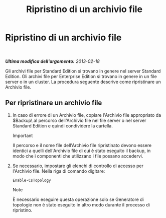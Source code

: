 ﻿---
title: Ripristino di un archivio file
TOCTitle: Ripristino di un archivio file
ms:assetid: 89916fc6-31d3-4c7f-9eaf-c02584761ef4
ms:mtpsurl: https://technet.microsoft.com/it-it/library/Hh202180(v=OCS.15)
ms:contentKeyID: 52062208
ms.date: 08/24/2015
mtps_version: v=OCS.15
ms.translationtype: HT
---

# Ripristino di un archivio file

 

_**Ultima modifica dell'argomento:** 2013-02-18_

Gli archivi file per Standard Edition si trovano in genere nel server Standard Edition. Gli archivi file per Enterprise Edition si trovano in genere in un file server o in un cluster. La procedura seguente descrive come ripristinare un Archivio file.

## Per ripristinare un archivio file

1.  In caso di errore di un Archivio file, copiare l'Archivio file appropriato da $Backup\\ al percorso dell'Archivio file nel file server o nel server Standard Edition e quindi condividere la cartella.
    
    > [!important]  
    > Il percorso e il nome file dell'Archivio file ripristinato devono essere identici a quelli dell'Archivio file di cui è stato eseguito il backup, in modo che i componenti che utilizzano i file possano accedervi.

2.  Se necessario, impostare gli elenchi di controllo di accesso per l'Archivio file. Nella riga di comando digitare:
    
        Enable-CsTopology
    

    > [!NOTE]
    > È necessario eseguire questa operazione solo se Generatore di topologie non è stato eseguito in altro modo durante il processo di ripristino.


